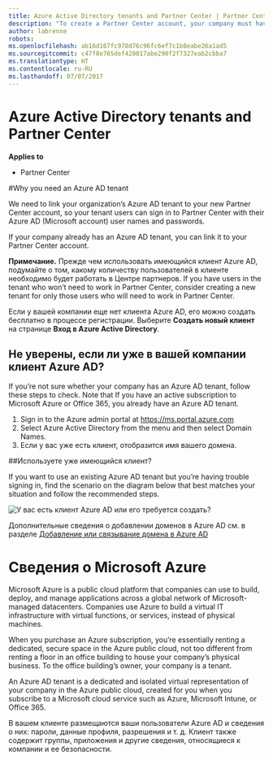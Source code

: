 ```yaml
---
title: Azure Active Directory tenants and Partner Center | Partner Center
description: "To create a Partner Center account, your company must have an Azure Active Directory (Azure AD) tenant. Azure AD is Microsoft’s cloud-based directory and identity management service."
author: labrenne
robots: 
ms.openlocfilehash: ab16d167fc978d76c96fc6ef7c1b8eabe26a1ad5
ms.sourcegitcommit: c47f8e765def420017abe290f2f7327eab2cbba7
ms.translationtype: HT
ms.contentlocale: ru-RU
ms.lasthandoff: 07/07/2017
---
```

# <a name="azure-active-directory-tenants-and-partner-center"></a>Azure Active Directory tenants and Partner Center  

**Applies to**

-  Partner Center

#<a name="why-you-need-an-azure-ad-tenant"></a>Why you need an Azure AD tenant

We need to link your organization’s Azure AD tenant to your new Partner Center account, so your tenant users can sign in to Partner Center with their Azure AD (Microsoft account) user names and passwords.

If your company already has an Azure AD tenant, you can link it to your Partner Center account. 

**Примечание.** Прежде чем использовать имеющийся клиент Azure AD, подумайте о том, какому количеству пользователей в клиенте необходимо будет работать в Центре партнеров. If you have users in the tenant who won’t need to work in Partner Center, consider creating a new tenant for only those users who will need to work in Partner Center.

Если у вашей компании еще нет клиента Azure AD, его можно создать бесплатно в процессе регистрации. Выберите **Создать новый клиент** на странице **Вход в Azure Active Directory**. 


## <a name="not-sure-if-your-company-already-has-an-azure-ad-tenant"></a>Не уверены, если ли уже в вашей компании клиент Azure AD?

If you’re not sure whether your company has an Azure AD tenant, follow these steps to check. Note that If you have an active subscription to Microsoft Azure or Office 365, you already have an Azure AD tenant.
1.  Sign in to the Azure admin portal at https://ms.portal.azure.com
2.  Select Azure Active Directory from the menu and then select Domain Names.
3.  Если у вас уже есть клиент, отобразится имя вашего домена.

##<a name="using-an-existing-tenant"></a>Используете уже имеющийся клиент?

If you want to use an existing Azure AD tenant but you’re having trouble signing in, find the scenario on the diagram below that best matches your situation and follow the recommended steps. 

![У вас есть клиент Azure AD или его требуется создать?](images/onboardingAADFlow.png)

Дополнительные сведения о добавлении доменов в Azure AD см. в разделе [Добавление или связывание домена в Azure AD](https://docs.microsoft.com/azure/active-directory/active-directory-add-domain)

# <a name="about-microsoft-azure"></a>Сведения о Microsoft Azure

Microsoft Azure is a public cloud platform that companies can use to build, deploy, and manage applications across a global network of Microsoft-managed datacenters. Companies use Azure to build a virtual IT infrastructure with virtual functions, or services, instead of physical machines. 

When you purchase an Azure subscription, you’re essentially renting a dedicated, secure space in the Azure public cloud, not too different from renting a floor in an office building to house your company’s physical business. To the office building’s owner, your company is a tenant. 

An Azure AD tenant is a dedicated and isolated virtual representation of your company in the Azure public cloud, created for you when you subscribe to a Microsoft cloud service such as Azure, Microsoft Intune, or Office 365. 

В вашем клиенте размещаются ваши пользователи Azure AD и сведения о них: пароли, данные профиля, разрешения и т. д. Клиент также содержит группы, приложения и другие сведения, относящиеся к компании и ее безопасности. 
